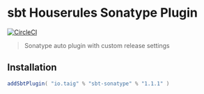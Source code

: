 # sbt Houserules Sonatype Plugin

[![CircleCI](https://circleci.com/gh/Taig/sbt-sonatype/tree/master.svg?style=shield)](https://circleci.com/gh/Taig/sbt-sonatype/tree/master)

> Sonatype auto plugin with custom release settings

## Installation

```scala
addSbtPlugin( "io.taig" % "sbt-sonatype" % "1.1.1" )
```